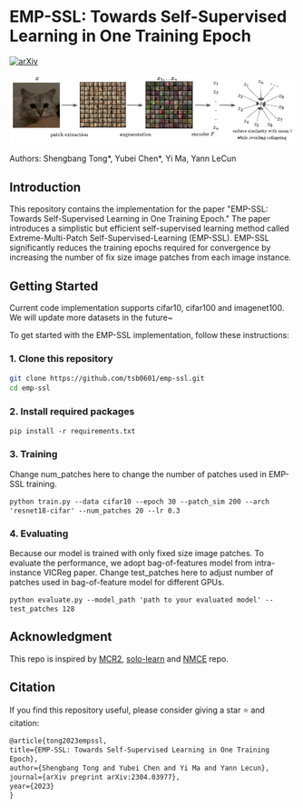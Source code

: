 # EMP-SSL: Towards Self-Supervised Learning in One Training Epoch

[![arXiv](https://img.shields.io/badge/arXiv-2304.03977-b31b1b.svg)](https://arxiv.org/abs/2304.03977)


![Training Pipeline](pipeline.png)


Authors: Shengbang Tong*, Yubei Chen*, Yi Ma, Yann LeCun

## Introduction
This repository contains the implementation for the paper "EMP-SSL: Towards Self-Supervised Learning in One Training Epoch." The paper introduces a simplistic but efficient self-supervised learning method called Extreme-Multi-Patch Self-Supervised-Learning (EMP-SSL). EMP-SSL significantly reduces the training epochs required for convergence by increasing the number of fix size image patches from each image instance.

## Getting Started
Current code implementation supports cifar10, cifar100 and imagenet100. We will update more datasets in the future~

To get started with the EMP-SSL implementation, follow these instructions:

### 1. Clone this repository
```bash
git clone https://github.com/tsb0601/emp-ssl.git
cd emp-ssl
``` 
### 2. Install required packages
```
pip install -r requirements.txt
```
### 3. Training

Change num_patches here to change the number of patches used in EMP-SSL training.
```
python train.py --data cifar10 --epoch 30 --patch_sim 200 --arch 'resnet18-cifar' --num_patches 20 --lr 0.3
```

### 4. Evaluating
Because our model is trained with only fixed size image patches. To evaluate the performance, we adopt bag-of-features model from intra-instance VICReg paper. Change test_patches here to adjust number of patches used in bag-of-feature model for different GPUs.
```
python evaluate.py --model_path 'path to your evaluated model' --test_patches 128
```

## Acknowledgment
This repo is inspired by [MCR2](https://github.com/Ma-Lab-Berkeley/MCR2), [solo-learn](https://github.com/vturrisi/solo-learn) and [NMCE](https://github.com/zengyi-li/NMCE-release) repo.

## Citation
If you find this repository useful, please consider giving a star :star: and citation:

```
@article{tong2023empssl,
title={EMP-SSL: Towards Self-Supervised Learning in One Training Epoch},
author={Shengbang Tong and Yubei Chen and Yi Ma and Yann Lecun},
journal={arXiv preprint arXiv:2304.03977},
year={2023}
}
```
